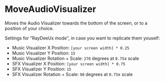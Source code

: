# MoveAudioVisualizer

Moves the Audio Visualizer towards the bottom of the screen, or to a position of your choice.

Settings for "RayDeeUx mode", in case you want to replicate them youself:
- Music Visualizer X Position: `[your screen width] * 0.25`
- Music Visualizer Y Position: `15`
- Music Visualizer Rotation + Scale: `270` degrees at `0.75`x scale
- SFX Visualizer X Position: `[your screen width] * 0.75`
- SFX Visualizer Y Position: `15`
- SFX Visualizer Rotation + Scale: `90` degrees at `0.75`x scale